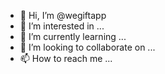 - 👋 Hi, I’m @wegiftapp
- 👀 I’m interested in ...
- 🌱 I’m currently learning ...
- 💞️ I’m looking to collaborate on ...
- 📫 How to reach me ...

<!---
wegiftapp/wegiftapp is a ✨ special ✨ repository because its `README.md` (this file) appears on your GitHub profile.
You can click the Preview link to take a look at your changes.
--->
